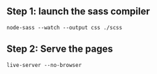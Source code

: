 ## Step 1: launch the sass compiler

    node-sass --watch --output css ./scss


## Step 2: Serve the pages

    live-server --no-browser

